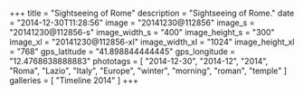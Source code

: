 +++
title = "Sightseeing of Rome"
description = "Sightseeing of Rome."
date = "2014-12-30T11:28:56"
image = "20141230@112856"
image_s = "20141230@112856-s"
image_width_s = "400"
image_height_s = "300"
image_xl = "20141230@112856-xl"
image_width_xl = "1024"
image_height_xl = "768"
gps_latitude = "41.898844444445"
gps_longitude = "12.4768638888883"
phototags = [ "2014-12-30", "2014-12", "2014", "Roma", "Lazio", "Italy", "Europe", "winter", "morning", "roman", "temple" ]
galleries = [ "Timeline 2014" ]
+++

